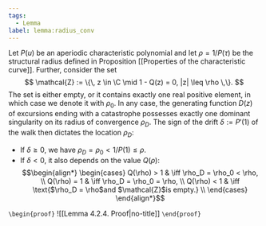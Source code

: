 ```yaml
---
tags:
  - Lemma
label: lemma:radius_conv
---
```

Let $P(u)$ be an aperiodic characteristic polynomial and let $\rho =  1/P(\tau)$ be the structural radius defined in Proposition [[Properties of the characteristic curve]].
Further, consider the set 
$$
\mathcal{Z} := \{\, z \in \C \mid 1  - Q(z) = 0, |z| \leq \rho \,\}.
$$
The set is either empty, or it contains exactly one real positive element, in which case we denote it with $\rho_0$.
In any case, the generating function $D(z)$ of excursions ending with a catastrophe possesses exactly one dominant singularity on its radius of convergence $\rho_D$. The sign of the drift $\delta := P'(1)$ of the walk then dictates the location $\rho_D$:

- If $\delta \geq 0,$ we have $\rho_D = \rho_0 < 1/P(1) \leq \rho.$
- If $\delta < 0$, it also depends on the value $Q(\rho):$
$$\begin{align*}
\begin{cases}
Q(\rho) > 1 & \iff \rho_D = \rho_0 < \rho, \\
Q(\rho) = 1 & \iff \rho_D = \rho_0 = \rho, \\
Q(\rho) < 1 & \iff \text{$\rho_D = \rho$and $\mathcal{Z}$is empty.} \\
\end{cases}
\end{align*}$$

`\begin{proof}`
![[Lemma 4.2.4. Proof|no-title]]
`\end{proof}`
